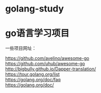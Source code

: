 # golang-study
go语言学习项目
=======

一些项目网址：

https://github.com/avelino/awesome-go <br/>
https://github.com/uhub/awesome-go <br/>
http://bigbully.github.io/Dapper-translation/ <br/>
https://tour.golang.org/list<br/>
https://golang.org/doc/faq<br/>
https://golang.org/doc/<br/>

